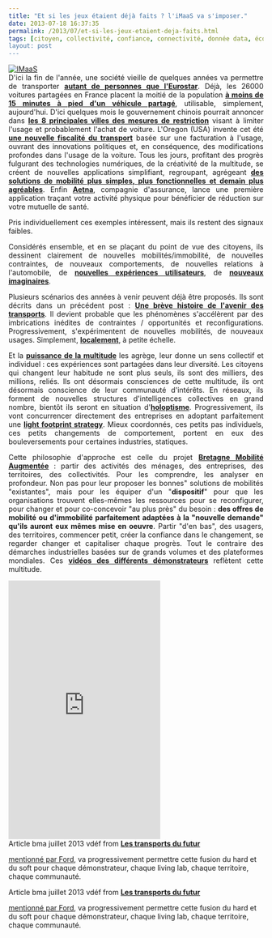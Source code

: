 ```yaml
---
title: "Et si les jeux étaient déjà faits ? l'iMaaS va s'imposer."
date: 2013-07-18 16:37:35
permalink: /2013/07/et-si-les-jeux-etaient-deja-faits.html
tags: [citoyen, collectivité, confiance, connectivité, donnée data, économie de l'expérience, économie fonctionnalité, Efficacité énergétique, Fablab, FORD, holoptisme, innovation, intelligence collective, internet, living lab, marketing individualisé, monnaie complémentaire, PAYD, plate-forme, roadpricing, Service de mobilité, simplicité, UX]
layout: post
---
```


<p style="text-align: justify;"> <a class="asset-img-link" href="https://gabrielplassat.github.io/transportsdufutur/wp-content/uploads/sites/6/old/6a0120a66d2ad4970b0192ac125646970d-pi.jpg" style="display: inline;"><img rel="lightbox[]" alt="IMaaS" border="0" class="asset  asset-image at-xid-6a0120a66d2ad4970b0192ac125646970d image-full" src="/wp-content/uploads/sites/6/old/6a0120a66d2ad4970b0192ac125646970d-800wi.jpg" title="IMaaS" /></a><br />D'ici la fin de l'année, une société vieille de quelques années va permettre de transporter <strong><a href="http://www.lesechos.fr/journal20130718/lec2_industrie_et_services/0202901641500-le-covoiturage-bouscule-le-monde-du-transport-587256.php" target="_blank">autant de personnes que l'Eurostar</a></strong>. Déjà, les 26000 voitures partagées en France placent la moitié de la population <strong><a href="http://fr.slideshare.net/transportsdufutur/carsonar-avril2013" target="_blank">à moins de 15 minutes à pied d'un véhicule partagé</a></strong>, utilisable, simplement, aujourd'hui. D'ici quelques mois le gouvernement chinois pourrait annoncer dans <strong><a href="http://planetark.org/wen/69203" target="_blank">les 8 principales villes des mesures de restriction</a></strong> visant à limiter l'usage et probablement l'achat de voiture. L'Oregon (USA) invente cet été <strong><a href="https://gabrielplassat.github.io/transportsdufutur/2013/07/et-si-nous-innovions-sur-la-fiscalite-des-carburants.html" target="_blank">une nouvelle fiscalité du transport</a></strong> basée sur une facturation à l'usage, ouvrant des innovations politiques et, en conséquence, des modifications profondes dans l'usage de la voiture. Tous les jours, profitant des progrès fulgurant des technologies numériques, de la créativité de la multitude, se créent de nouvelles applications simplifiant, regroupant, agrégeant <strong><a href="http://www.paris.fr/accueil/Portal.lut?page_id=1&document_type_id=7&document_id=132895&portlet_id=24052" target="_blank">des solutions de mobilité plus simples, plus fonctionnelles et demain plus agréables</a></strong>. Enfin <strong><a href="https://www.carepass.com/carepass/getstarted?WT.mc_id=cp_individuals" target="_blank">Aetna</a></strong>, compagnie d'assurance, lance une première application traçant votre activité physique pour bénéficier de réduction sur votre mutuelle de santé.</p> <p style="text-align: justify;">Pris individuellement ces exemples intéressent, mais ils restent des signaux faibles.</p> <p style="text-align: justify;">Considérés ensemble, et en se plaçant du point de vue des citoyens, ils dessinent clairement de nouvelles mobilités/immobilité, de nouvelles contraintes, de nouveaux comportements, de nouvelles relations à l'automobile, de <strong><a href="http://blogs.hbr.org/cs/2013/07/the_rise_of_ux_leadership.html?utm_source=Socialflow&utm_medium=Tweet&utm_campaign=Socialflow" target="_blank">nouvelles expériences utilisateurs</a></strong>, de <strong><a href="https://gabrielplassat.github.io/transportsdufutur/2013/06/mon-premier-apparait-sur-tous-les-modes-de-transport-individuel-mon-second-vous-fait-bouger-les-soir.html" target="_blank">nouveaux imaginaires</a></strong>. </p>   <!--more-->  <p style="text-align: justify;">Plusieurs scénarios des années à venir peuvent déjà être proposés. Ils sont décrits dans un précédent post : <strong><a href="https://gabrielplassat.github.io/transportsdufutur/2013/05/nayant-pas-su-sintegrer-dans-le-numerique-nomade-porte-par-la-multitude-certains-comme-dell-lien-microsoft-ou-nokia-l.html" target="_blank">Une brève histoire de l'avenir des transports</a></strong>. Il devient probable que les phénomènes s'accélèrent par des imbrications inédites de contraintes / opportunités et reconfigurations. Progressivement, s'expérimentent de nouvelles mobilités, de nouveaux usages. Simplement, <strong><a href="http://t.co/47RmmBsTj4" target="_blank">localement</a></strong>, à petite échelle. </p> <p style="text-align: justify;">Et la <strong><a href="https://gabrielplassat.github.io/transportsdufutur/2013/02/les-transports-a-lage-de-la-multitude.html" target="_blank">puissance de la multitude</a></strong> les agrège, leur donne un sens collectif et individuel : ces expériences sont partagées dans leur diversité. Les citoyens qui changent leur habitude ne sont plus seuls, ils sont des milliers, des millions, reliés. Ils ont désormais consciences de cette multitude, ils ont désormais conscience de leur communauté d'intérêts. En réseaux, ils forment de nouvelles structures d'intelligences collectives en grand nombre, bientôt ils seront en situation d'<strong><a href="https://gabrielplassat.github.io/transportsdufutur/?s=holoptisme" target="_blank">holoptisme</a></strong>. Progressivement, ils vont concurrencer directement des entreprises en adoptant parfaitement une <strong><a href="https://gabrielplassat.github.io/transportsdufutur/2013/07/light-foot-print-strategy.html" target="_blank">light footprint strategy</a></strong>. Mieux coordonnés, ces petits pas individuels, ces petits changements de comportement, portent en eux des bouleversements pour certaines industries, statiques. </p> <p style="text-align: justify;">Cette philosophie d'approche est celle du projet <strong><a href="http://www.bma-mobilite.com" target="_blank">Bretagne Mobilité Augmentée</a></strong> : partir des activités des ménages, des entreprises, des territoires, des collectivités. Pour les comprendre, les analyser en profondeur. Non pas pour leur proposer les bonnes" solutions de mobilités "existantes", mais pour les équiper d'un "<strong>dispositif</strong>" pour que les organisations trouvent elles-mêmes les ressources pour se reconfigurer, pour changer et pour co-concevoir "au plus près" du besoin : <strong>des offres de mobilité ou d'immobilité parfaitement adaptées à la "nouvelle demande" qu'ils auront eux mêmes mise en oeuvre</strong>. Partir "d'en bas", des usagers, des territoires, commencer petit, créer la confiance dans le changement, se regarder changer et capitaliser chaque progrès. Tout le contraire des démarches industrielles basées sur de grands volumes et des plateformes mondiales. Ces <strong><a href="http://www.youtube.com/channel/UCYfwf1wNJ4yBIn8xgbkwjow" target="_blank">vidéos des différents démonstrateurs</a> </strong>reflètent cette multitude.</p> <iframe frameborder="0" height="511" marginheight="0" marginwidth="0" scrolling="no" src="http://www.slideshare.net/slideshow/embed_code/24381420" style="border: 1px solid #CCC border-width: 1px 1px 0 margin-bottom: 5px width="479""> </iframe> <div style="margin-bottom: 5px> <strong> <a href="http://www.slideshare.net/transportsdufutur/article-bma-juillet-2013-vdf"" target="_blank" title="Article bma juillet 2013 vdéf">Article bma juillet 2013 vdéf</a> </strong> from <strong><a href="http://www.slideshare.net/transportsdufutur" target="_blank">Les transports du futur</a></strong> </div> <p style="text-align: justify>D'autant plus qu'arrivent de nouvelles formes de production locales, pour adapter le standard au spécifique, pour faire le "sur mesure". Le Fablab, <strong><a href="http://www.lesechos.fr/entreprises-secteurs/industrie-lourde/actu/0202881675007-l-impression-3d-entre-dans-l-ere-industrielle-583916.php" target="_blank">mentionné par Ford</a></strong>, va progressivement permettre cette fusion du hard et du soft pour chaque démonstrateur, chaque living lab, chaque territoire, chaque communauté. </p> <p style="text-align: justify><strong>L'iMaaS, im-Mobilité as a Software, se sera imposé.</strong><br /> <br /> <br /> <br /> </p>"2013-07-18 16:37:35https://gabrielplassat.github.io/transportsdufutur/2013/07/et-si-les-jeux-etaient-deja-faits.htmlcitoyen|collectivité|confiance|connectivité|donnée data|économie de l'expérience|économie fonctionnalité|Efficacité énergétique|Fablab|FORD|holoptisme|innovation|intelligence collective|internet|living lab|marketing individualisé|monnaie complémentaire|PAYD|plate-forme|roadpricing|Service de mobilité|simplicité|UXpublish7gabrielplassat3948gabriel.plassat@ademe.frGabrielPlassatet-si-les-jeux-etaient-deja-faits2015-07-21 16:35:40width=""479""> </iframe> <div style="margin-bottom: 5px> <strong> <a href="http://www.slideshare.net/transportsdufutur/article-bma-juillet-2013-vdf"" target="_blank" title="Article bma juillet 2013 vdéf">Article bma juillet 2013 vdéf</a> </strong> from <strong><a href="http://www.slideshare.net/transportsdufutur" target="_blank">Les transports du futur</a></strong> </div> <p style="text-align: justify>D'autant plus qu'arrivent de nouvelles formes de production locales, pour adapter le standard au spécifique, pour faire le "sur mesure". Le Fablab, <strong><a href="http://www.lesechos.fr/entreprises-secteurs/industrie-lourde/actu/0202881675007-l-impression-3d-entre-dans-l-ere-industrielle-583916.php" target="_blank">mentionné par Ford</a></strong>, va progressivement permettre cette fusion du hard et du soft pour chaque démonstrateur, chaque living lab, chaque territoire, chaque communauté. </p> <p style="text-align: justify><strong>L'iMaaS, im-Mobilité as a Software, se sera imposé.</strong><br /> <br /> <br /> <br /> </p>"
